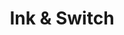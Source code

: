 ---
codehost: https://github.com/inkandswitch
logohandle: inkandswitch
sort: inkandswitch
title: Ink & Switch
twitter: https://x.com/inkandswitch
website: https://www.inkandswitch.com/
---